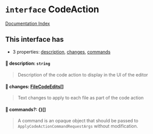 # `interface` CodeAction

[Documentation Index](../README.md)

## This interface has

- 3 properties:
[description](#-description-string),
[changes](#-changes-filecodeedits),
[commands](#-commands-)


#### 📄 description: `string`

> Description of the code action to display in the UI of the editor



#### 📄 changes: [FileCodeEdits](../interface.FileCodeEdits/README.md)\[]

> Text changes to apply to each file as part of the code action



#### 📄 commands?: \{}\[]

> A command is an opaque object that should be passed to `ApplyCodeActionCommandRequestArgs` without modification.



